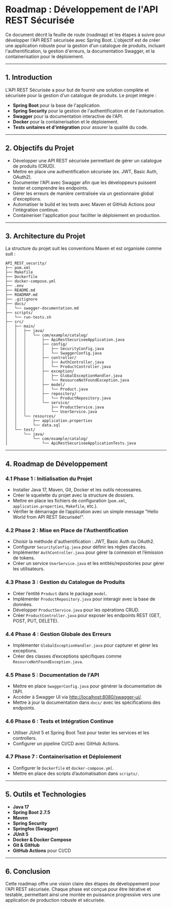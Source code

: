 # Roadmap : Développement de l'API REST Sécurisée

Ce document décrit la feuille de route (roadmap) et les étapes à suivre pour développer l'API REST sécurisée avec Spring Boot. L'objectif est de créer une application robuste pour la gestion d'un catalogue de produits, incluant l'authentification, la gestion d'erreurs, la documentation Swagger, et la containerisation pour le déploiement.

---

## 1. Introduction

L'API REST Sécurisée a pour but de fournir une solution complète et sécurisée pour la gestion d'un catalogue de produits. Le projet intègre :

- **Spring Boot** pour la base de l'application.
- **Spring Security** pour la gestion de l'authentification et de l'autorisation.
- **Swagger** pour la documentation interactive de l'API.
- **Docker** pour la containerisation et le déploiement.
- **Tests unitaires et d'intégration** pour assurer la qualité du code.

---

## 2. Objectifs du Projet

- Développer une API REST sécurisée permettant de gérer un catalogue de produits (CRUD).
- Mettre en place une authentification sécurisée (ex. JWT, Basic Auth, OAuth2).
- Documenter l'API avec Swagger afin que les développeurs puissent tester et comprendre les endpoints.
- Gérer les erreurs de manière centralisée via un gestionnaire global d'exceptions.
- Automatiser le build et les tests avec Maven et GitHub Actions pour l'intégration continue.
- Containeriser l'application pour faciliter le déploiement en production.

---

## 3. Architecture du Projet

La structure du projet suit les conventions Maven et est organisée comme suit :

```
API_REST_security/
├── pom.xml
├── Makefile
├── Dockerfile
├── docker-compose.yml
├── .env
├── README.md
├── ROADMAP.md
├── .gitignore
├── docs/
│   └── swagger-documentation.md
├── scripts/
│   └── run-tests.sh
├── src/
│   ├── main/
│   │   ├── java/
│   │   │   └── com/example/catalog/
│   │   │       ├── ApiRestSecuriseeApplication.java
│   │   │       ├── config/
│   │   │       │   ├── SecurityConfig.java
│   │   │       │   └── SwaggerConfig.java
│   │   │       ├── controller/
│   │   │       │   ├── AuthController.java
│   │   │       │   └── ProductController.java
│   │   │       ├── exception/
│   │   │       │   ├── GlobalExceptionHandler.java
│   │   │       │   └── ResourceNotFoundException.java
│   │   │       ├── model/
│   │   │       │   └── Product.java
│   │   │       ├── repository/
│   │   │       │   └── ProductRepository.java
│   │   │       └── service/
│   │   │           ├── ProductService.java
│   │   │           └── UserService.java
│   │   └── resources/
│   │       ├── application.properties
│   │       └── data.sql
│   └── test/
│       └── java/
│           └── com/example/catalog/
│               └── ApiRestSecuriseeApplicationTests.java
```

---

## 4. Roadmap de Développement

### 4.1 Phase 1 : Initialisation du Projet

- Installer Java 17, Maven, Git, Docker et les outils nécessaires.
- Créer le squelette du projet avec la structure de dossiers.
- Mettre en place les fichiers de configuration (`pom.xml`, `application.properties`, `Makefile`, etc.).
- Vérifier le démarrage de l’application avec un simple message "Hello World from API REST Sécurisée!".

### 4.2 Phase 2 : Mise en Place de l'Authentification

- Choisir la méthode d'authentification : JWT, Basic Auth ou OAuth2.
- Configurer `SecurityConfig.java` pour définir les règles d’accès.
- Implémenter `AuthController.java` pour gérer la connexion et l’émission de tokens.
- Créer un service `UserService.java` et les entités/repositories pour gérer les utilisateurs.

### 4.3 Phase 3 : Gestion du Catalogue de Produits

- Créer l’entité `Product` dans le package `model`.
- Implémenter `ProductRepository.java` pour interagir avec la base de données.
- Développer `ProductService.java` pour les opérations CRUD.
- Créer `ProductController.java` pour exposer les endpoints REST (GET, POST, PUT, DELETE).

### 4.4 Phase 4 : Gestion Globale des Erreurs

- Implémenter `GlobalExceptionHandler.java` pour capturer et gérer les exceptions.
- Créer des classes d’exceptions spécifiques comme `ResourceNotFoundException.java`.

### 4.5 Phase 5 : Documentation de l'API

- Mettre en place `SwaggerConfig.java` pour générer la documentation de l’API.
- Accéder à Swagger UI via [http://localhost:8080/swagger-ui/](http://localhost:8080/swagger-ui/).
- Mettre à jour la documentation dans `docs/` avec les spécifications des endpoints.

### 4.6 Phase 6 : Tests et Intégration Continue

- Utiliser JUnit 5 et Spring Boot Test pour tester les services et les controllers.
- Configurer un pipeline CI/CD avec GitHub Actions.

### 4.7 Phase 7 : Containerisation et Déploiement

- Configurer le `Dockerfile` et `docker-compose.yml`.
- Mettre en place des scripts d’automatisation dans `scripts/`.

---

## 5. Outils et Technologies

- **Java 17**
- **Spring Boot 2.7.5**
- **Maven**
- **Spring Security**
- **Springfox (Swagger)**
- **JUnit 5**
- **Docker & Docker Compose**
- **Git & GitHub**
- **GitHub Actions** pour CI/CD

---

## 6. Conclusion

Cette roadmap offre une vision claire des étapes de développement pour l'API REST sécurisée. Chaque phase est conçue pour être itérative et testable, permettant ainsi une montée en puissance progressive vers une application de production robuste et sécurisée.

